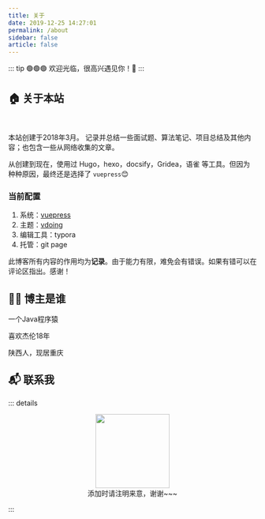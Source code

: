 ```yaml
---
title: 关于
date: 2019-12-25 14:27:01
permalink: /about
sidebar: false
article: false
---
```


::: tip 🟢🟢🟢
欢迎光临，很高兴遇见你！🤝
:::
<br/>


## 🏠 关于本站

<br/>

本站创建于2018年3月。 记录并总结一些面试题、算法笔记、项目总结及其他内容；也包含一些从网络收集的文章。

从创建到现在，使用过 Hugo，hexo，docsify，Gridea，语雀 等工具。但因为种种原因，最终还是选择了 `vuepress`😊

### 当前配置

1. 系统：[vuepress <Badge text="v1.x"/>](https://vuepress.vuejs.org/zh/)
2. 主题：[vdoing](https://doc.xugaoyi.com/)
2. 编辑工具：typora
2. 托管：git page



此博客所有内容的作用均为**记录**。由于能力有限，难免会有错误。如果有错可以在评论区指出。感谢！



## 👨‍💻 博主是谁

一个Java程序猿

喜欢杰伦18年

陕西人，现居重庆


## 📬 联系我

::: details

<center><img src="/img/qr.jpg" width = "150" height = "150"/></center>
<center>添加时请注明来意，谢谢~~~</center>

:::

<br/>

<Meting server="netease"
        type="playlist"
        mid="7311154894"
        :lrc-type="3"
        autoplay="true"
        theme="#3eaf7c"/>
<br/>
<!-- 小熊猫
<img src="/img/panda-waving.png" class="panda no-zoom" style="width: 130px;height: 115px;opacity: 0.8;margin-bottom: -4px;padding-bottom:0;position: fixed;bottom: 0;left: 0.5rem;z-index: 1;">  -->

